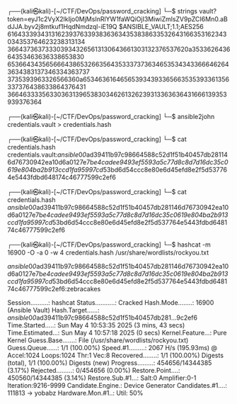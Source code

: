 ┌──(kali㉿kali)-[~/CTF/DevOps/password_cracking]
└─$ strings vault\?token=eyJ1c2VyX2lkIjo0MjMsInRlYW1faWQiOjI3MiwiZmlsZV9pZCI6Mn0.aBdJJA.byv2j8mtkuf1HqdNmdzql-iE19Q 
$ANSIBLE_VAULT;1.1;AES256
61643339343131623937633938363634353838633532643166353162343034353764623238313134
3664373637333039343265613130643661303132376537620a353362643664353463636338653830
65366434356566643865326635643533373736346535343433666462643634383137346334363737
3735393963326566360a653463616465653934393365663535393361356337376438633864376431
36646333356330363139653830346261326239313363636431666139353939376364

┌──(kali㉿kali)-[~/CTF/DevOps/password_cracking]
└─$ ansible2john credentials.vault > credentials.hash  

┌──(kali㉿kali)-[~/CTF/DevOps/password_cracking]
└─$ cat credentials.hash 
credentials.vault:$ansible$0*0*ad39411b97c98664588c52d1f51b40457db281146d76730942ea10d6a0127e7b*e4cadee9493ef5593a5c77d8c8d7d16dc35c0619e804ba2b913ccd1fa95997cd*53bd6d54ccc8e80e6d45efd8e2f5d537764e5443fdbd648174c46777599c2ef6
                  
┌──(kali㉿kali)-[~/CTF/DevOps/password_cracking]
└─$ cat credentials.hash
$ansible$0*0*ad39411b97c98664588c52d1f51b40457db281146d76730942ea10d6a0127e7b*e4cadee9493ef5593a5c77d8c8d7d16dc35c0619e804ba2b913ccd1fa95997cd*53bd6d54ccc8e80e6d45efd8e2f5d537764e5443fdbd648174c46777599c2ef6

┌──(kali㉿kali)-[~/CTF/DevOps/password_cracking]
└─$ hashcat -m 16900 -O -a 0 -w 4 credentials.hash /usr/share/wordlists/rockyou.txt

$ansible$0*0*ad39411b97c98664588c52d1f51b40457db281146d76730942ea10d6a0127e7b*e4cadee9493ef5593a5c77d8c8d7d16dc35c0619e804ba2b913ccd1fa95997cd*53bd6d54ccc8e80e6d45efd8e2f5d537764e5443fdbd648174c46777599c2ef6:zebracakes
                                                          
Session..........: hashcat
Status...........: Cracked
Hash.Mode........: 16900 (Ansible Vault)
Hash.Target......: $ansible$0*0*ad39411b97c98664588c52d1f51b40457db281...9c2ef6
Time.Started.....: Sun May  4 10:53:35 2025 (3 mins, 43 secs)
Time.Estimated...: Sun May  4 10:57:18 2025 (0 secs)
Kernel.Feature...: Pure Kernel
Guess.Base.......: File (/usr/share/wordlists/rockyou.txt)
Guess.Queue......: 1/1 (100.00%)
Speed.#1.........:     2067 H/s (195.93ms) @ Accel:1024 Loops:1024 Thr:1 Vec:8
Recovered........: 1/1 (100.00%) Digests (total), 1/1 (100.00%) Digests (new)
Progress.........: 454656/14344385 (3.17%)
Rejected.........: 0/454656 (0.00%)
Restore.Point....: 450560/14344385 (3.14%)
Restore.Sub.#1...: Salt:0 Amplifier:0-1 Iteration:9216-9999
Candidate.Engine.: Device Generator
Candidates.#1....: 111813 -> yobabz
Hardware.Mon.#1..: Util: 50%
